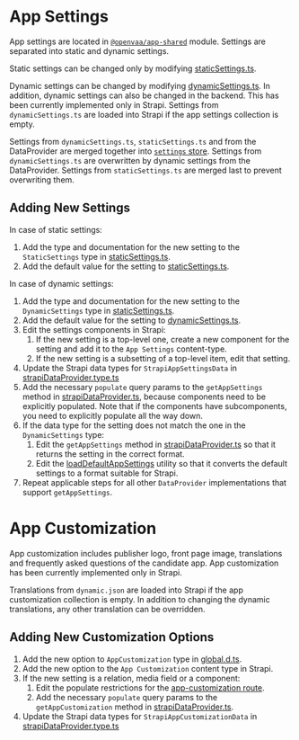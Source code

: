 # App Settings

App settings are located in [`@openvaa/app-shared`](../packages/app-shared/src/settings/) module. Settings are separated into static and dynamic settings.

Static settings can be changed only by modifying [staticSettings.ts](../packages/app-shared/src/settings/staticSettings.ts).

Dynamic settings can be changed by modifying [dynamicSettings.ts](../packages/app-shared/src/settings/dynamicSettings.ts). In addition, dynamic settings can also be changed in the backend. This has been currently implemented only in Strapi. Settings from `dynamicSettings.ts` are loaded into Strapi if the app settings collection is empty.

Settings from `dynamicSettings.ts`, `staticSettings.ts` and from the DataProvider are merged together into [`settings` store](../frontend/src/lib/stores/stores.ts). Settings from `dynamicSettings.ts` are overwritten by dynamic settings from the DataProvider. Settings from `staticSettings.ts` are merged last to prevent overwriting them.

## Adding New Settings

In case of static settings:

1. Add the type and documentation for the new setting to the `StaticSettings` type in [staticSettings.ts](../packages/app-shared/src/settings/settings.type.ts).
2. Add the default value for the setting to [staticSettings.ts](../packages/app-shared/src/settings/staticSettings.ts).

In case of dynamic settings:

1. Add the type and documentation for the new setting to the `DynamicSettings` type in [staticSettings.ts](../packages/app-shared/src/settings/settings.type.ts).
2. Add the default value for the setting to [dynamicSettings.ts](../packages/app-shared/src/settings/dynamicSettings.ts).
3. Edit the settings components in Strapi:
   1. If the new setting is a top-level one, create a new component for the setting and add it to the `App Settings` content-type.
   2. If the new setting is a subsetting of a top-level item, edit that setting.
4. Update the Strapi data types for `StrapiAppSettingsData` in [strapiDataProvider.type.ts](../frontend/src/lib/api/dataProvider/strapi/strapiDataProvider.type.ts)
5. Add the necessary `populate` query params to the `getAppSettings` method in [strapiDataProvider.ts](../frontend/src/lib/api/dataProvider/strapi/strapiDataProvider.ts), because components need to be explicitly populated. Note that if the components have subcomponents, you need to explicitly populate all the way down.
6. If the data type for the setting does not match the one in the `DynamicSettings` type:
   1. Edit the `getAppSettings` method in [strapiDataProvider.ts](../frontend/src/lib/api/dataProvider/strapi/strapiDataProvider.ts) so that it returns the setting in the correct format.
   2. Edit the [loadDefaultAppSettings](backend/vaa-strapi/src/functions/loadDefaultAppSettings.ts) utility so that it converts the  default settings to a format suitable for Strapi.
7. Repeat applicable steps for all other `DataProvider` implementations that support `getAppSettings`.

# App Customization

App customization includes publisher logo, front page image, translations and frequently asked questions of the candidate app. App customization has been currently implemented only in Strapi.

Translations from `dynamic.json` are loaded into Strapi if the app customization collection is empty. In addition to changing the dynamic translations, any other translation can be overridden.

## Adding New Customization Options

1. Add the new option to `AppCustomization` type in [global.d.ts](frontend/src/lib/types/global.d.ts).
2. Add the new option to the `App Customization` content type in Strapi.
3. If the new setting is a relation, media field or a component:
   1. Edit the populate restrictions for the [app-customization route](backend/vaa-strapi/src/api/app-customization/routes/app-customization.ts).
   2. Add the necessary `populate` query params to the `getAppCustomization` method in [strapiDataProvider.ts](../frontend/src/lib/api/dataProvider/strapi/strapiDataProvider.ts).
4. Update the Strapi data types for `StrapiAppCustomizationData` in [strapiDataProvider.type.ts](../frontend/src/lib/api/dataProvider/strapi/strapiDataProvider.type.ts)
